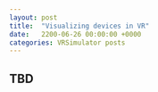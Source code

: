 ```yaml
---
layout: post
title:  "Visualizing devices in VR"
date:   2200-06-26 00:00:00 +0000
categories: VRSimulator posts
---
```



## TBD


            